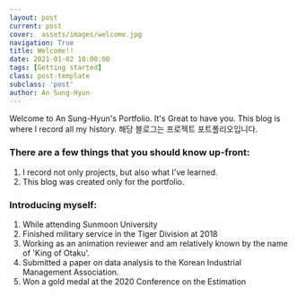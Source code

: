 ```yaml
---
layout: post
current: post
cover:  assets/images/welcome.jpg
navigation: True
title: Welcome!!
date: 2021-01-02 10:00:00
tags: [Getting started]
class: post-template
subclass: 'post'
author: An Sung-Hyun
---
```


Welcome to An Sung-Hyun's Portfolio. It's Great to have you.
This blog is where I record all my history.
해당 블로그는 프로젝트 포트폴리오입니다.

### There are a few things that you should know up-front:
1. I record not only projects, but also what I've learned.
2. This blog was created only for the portfolio.

### Introducing myself:
1. While attending Sunmoon University
2. Finished military service in the Tiger Division at 2018
3. Working as an animation reviewer and am relatively known by the name of 'King of Otaku'.
4. Submitted a paper on data analysis to the Korean Industrial Management Association.
5. Won a gold medal at the 2020 Conference on the Estimation
